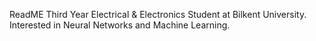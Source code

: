 ReadME
Third Year Electrical & Electronics Student at Bilkent University. 
Interested in Neural Networks and Machine Learning.

